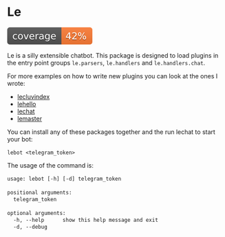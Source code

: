 Le
==

![Coverage badge](coverage.svg)

Le is a silly extensible chatbot. This package is designed to load plugins in the entry point
groups `le.parsers`, `le.handlers` and `le.handlers.chat`.

For more examples on how to write new plugins you can look at the ones I wrote:

*	[lecluvindex](https://github.com/cganterh/lecluvindex)
*	[lehello](https://github.com/cganterh/lehello)
*	[lechat](https://github.com/cganterh/lechat)
*	[lemaster](https://github.com/cganterh/lemaster)

You can install any of these packages together and the run lechat to start your bot:

    lebot <telegram_token>

The usage of the command is:

	usage: lebot [-h] [-d] telegram_token

	positional arguments:
	  telegram_token

	optional arguments:
	  -h, --help      show this help message and exit
	  -d, --debug
